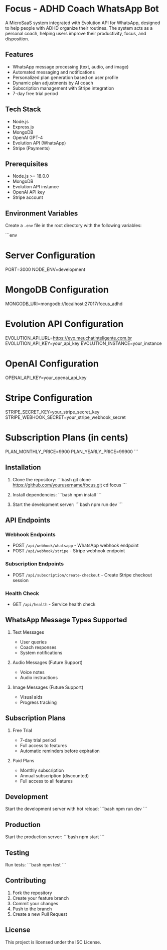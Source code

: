# Focus - ADHD Coach WhatsApp Bot

A MicroSaaS system integrated with Evolution API for WhatsApp, designed to help people with ADHD organize their routines. The system acts as a personal coach, helping users improve their productivity, focus, and disposition.

## Features

- WhatsApp message processing (text, audio, and image)
- Automated messaging and notifications
- Personalized plan generation based on user profile
- Dynamic plan adjustments by AI coach
- Subscription management with Stripe integration
- 7-day free trial period

## Tech Stack

- Node.js
- Express.js
- MongoDB
- OpenAI GPT-4
- Evolution API (WhatsApp)
- Stripe (Payments)

## Prerequisites

- Node.js >= 18.0.0
- MongoDB
- Evolution API instance
- OpenAI API key
- Stripe account

## Environment Variables

Create a `.env` file in the root directory with the following variables:

\`\`\`env
# Server Configuration
PORT=3000
NODE_ENV=development

# MongoDB Configuration
MONGODB_URI=mongodb://localhost:27017/focus_adhd

# Evolution API Configuration
EVOLUTION_API_URL=https://evo.meuchatinteligente.com.br
EVOLUTION_API_KEY=your_api_key
EVOLUTION_INSTANCE=your_instance

# OpenAI Configuration
OPENAI_API_KEY=your_openai_api_key

# Stripe Configuration
STRIPE_SECRET_KEY=your_stripe_secret_key
STRIPE_WEBHOOK_SECRET=your_stripe_webhook_secret

# Subscription Plans (in cents)
PLAN_MONTHLY_PRICE=9900
PLAN_YEARLY_PRICE=99900
\`\`\`

## Installation

1. Clone the repository:
   \`\`\`bash
   git clone https://github.com/yourusername/focus.git
   cd focus
   \`\`\`

2. Install dependencies:
   \`\`\`bash
   npm install
   \`\`\`

3. Start the development server:
   \`\`\`bash
   npm run dev
   \`\`\`

## API Endpoints

### Webhook Endpoints
- POST `/api/webhook/whatsapp` - WhatsApp webhook endpoint
- POST `/api/webhook/stripe` - Stripe webhook endpoint

### Subscription Endpoints
- POST `/api/subscription/create-checkout` - Create Stripe checkout session

### Health Check
- GET `/api/health` - Service health check

## WhatsApp Message Types Supported

1. Text Messages
   - User queries
   - Coach responses
   - System notifications

2. Audio Messages (Future Support)
   - Voice notes
   - Audio instructions

3. Image Messages (Future Support)
   - Visual aids
   - Progress tracking

## Subscription Plans

1. Free Trial
   - 7-day trial period
   - Full access to features
   - Automatic reminders before expiration

2. Paid Plans
   - Monthly subscription
   - Annual subscription (discounted)
   - Full access to all features

## Development

Start the development server with hot reload:
\`\`\`bash
npm run dev
\`\`\`

## Production

Start the production server:
\`\`\`bash
npm start
\`\`\`

## Testing

Run tests:
\`\`\`bash
npm test
\`\`\`

## Contributing

1. Fork the repository
2. Create your feature branch
3. Commit your changes
4. Push to the branch
5. Create a new Pull Request

## License

This project is licensed under the ISC License.
